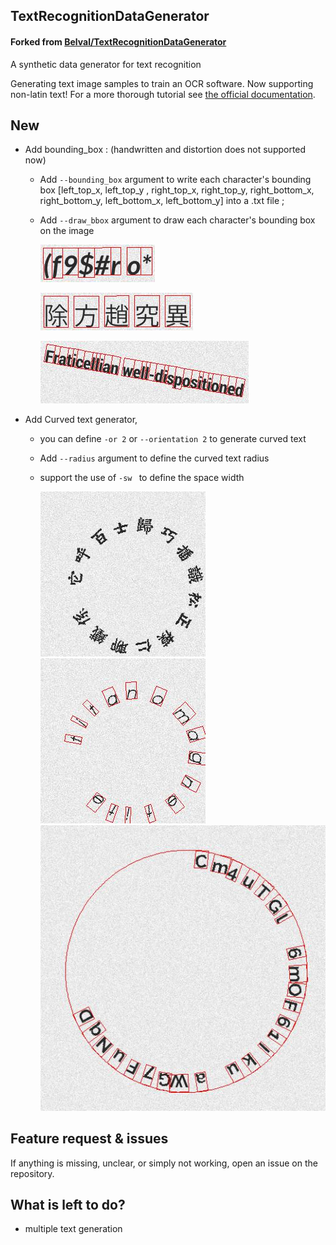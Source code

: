 ## TextRecognitionDataGenerator 

#### Forked from [Belval/TextRecognitionDataGenerator](https://github.com/Belval/TextRecognitionDataGenerator)

A synthetic data generator for text recognition

Generating text image samples to train an OCR software. Now supporting non-latin text! For a more thorough tutorial see [the official documentation](https://textrecognitiondatagenerator.readthedocs.io/en/latest/index.html).



## New
- Add bounding_box : (handwritten and distortion does not supported now)

  - Add `--bounding_box` argument to write each character's bounding box [left_top_x, left_top_y , right_top_x, right_top_y, right_bottom_x, right_bottom_y, left_bottom_x, left_bottom_y] into a .txt file ;

  - Add `--draw_bbox` argument to draw each character's bounding box on the image 

    ![30](./samples/30.jpg)

    ![30](./samples/31.jpg)

    ![30](./samples/32.jpg)

    

- Add Curved text generator,
  - you can define `-or 2` or `--orientation 2` to generate curved text

  - Add `--radius` argument to define the curved text radius 

  - support the use of `-sw `  to define the space  width
  
    <img src="./samples/35.jpg">
    
    <img src="./samples/33.jpg">
    
    <img src="./samples/36.jpg">
    
    
    
    

## Feature request & issues

If anything is missing, unclear, or simply not working, open an issue on the repository.



## What is left to do?

- multiple text generation
